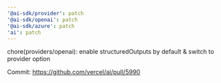 ```yaml
---
'@ai-sdk/provider': patch
'@ai-sdk/openai': patch
'@ai-sdk/azure': patch
'ai': patch
---
```


chore(providers/openai): enable structuredOutputs by default & switch to provider option

Commit: https://github.com/vercel/ai/pull/5990
